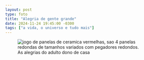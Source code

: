 ```yaml
---
layout: post
type: foto
title: "Alegria de gente grande"
date: 2024-11-24 19:45:00 -0300
tags: ["a vida, o universo e tudo mais"]
---
```

<figure class="foto-post">
<img src="{{ site.baseurl }}/assets/fotos/2024/11/20241124_152859.jpg" alt="jogo de panelas de ceramica vermelhas, sao 4 panelas redondas de tamanhos variados com pegadores redondos." title="Ferramentas de cozinha de gente grande">
<figcaption>As alegrias do adulto dono de casa</figcaption>
</figure>